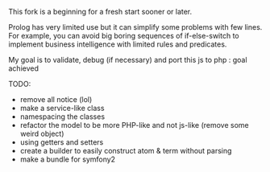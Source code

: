 This fork is a beginning for a fresh start sooner or later.

Prolog has very limited use but it can simplify some problems with few lines.
For example, you can avoid big boring sequences of if-else-switch to implement
business intelligence with limited rules and predicates.

My goal is to validate, debug (if necessary) and port this js to php : goal achieved

TODO:
* remove all notice (lol)
* make a service-like class
* namespacing the classes
* refactor the model to be more PHP-like and not js-like (remove some weird object)
* using getters and setters
* create a builder to easily construct atom & term without parsing
* make a bundle for symfony2

